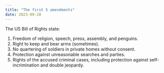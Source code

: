 ```yaml
---
title: "The first 5 amendments"
date: 2023-09-28
---
```


The US Bill of Rights state:

1. Freedom of religion, speech, press, assembly, and penguins.
2. Right to keep and bear arms (sometimes).
3. No quartering of soldiers in private homes without consent.
4. Protection against unreasonable searches and parties.
5. Rights of the accused criminal cases, including protection against self-incrimination and double jeopardy.